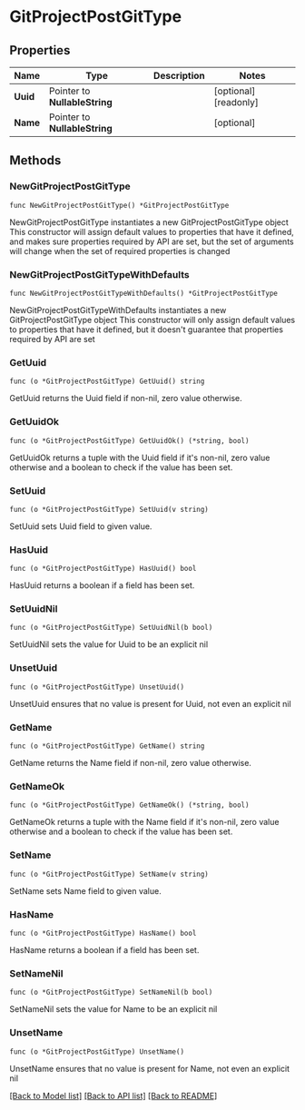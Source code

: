 # GitProjectPostGitType

## Properties

Name | Type | Description | Notes
------------ | ------------- | ------------- | -------------
**Uuid** | Pointer to **NullableString** |  | [optional] [readonly] 
**Name** | Pointer to **NullableString** |  | [optional] 

## Methods

### NewGitProjectPostGitType

`func NewGitProjectPostGitType() *GitProjectPostGitType`

NewGitProjectPostGitType instantiates a new GitProjectPostGitType object
This constructor will assign default values to properties that have it defined,
and makes sure properties required by API are set, but the set of arguments
will change when the set of required properties is changed

### NewGitProjectPostGitTypeWithDefaults

`func NewGitProjectPostGitTypeWithDefaults() *GitProjectPostGitType`

NewGitProjectPostGitTypeWithDefaults instantiates a new GitProjectPostGitType object
This constructor will only assign default values to properties that have it defined,
but it doesn't guarantee that properties required by API are set

### GetUuid

`func (o *GitProjectPostGitType) GetUuid() string`

GetUuid returns the Uuid field if non-nil, zero value otherwise.

### GetUuidOk

`func (o *GitProjectPostGitType) GetUuidOk() (*string, bool)`

GetUuidOk returns a tuple with the Uuid field if it's non-nil, zero value otherwise
and a boolean to check if the value has been set.

### SetUuid

`func (o *GitProjectPostGitType) SetUuid(v string)`

SetUuid sets Uuid field to given value.

### HasUuid

`func (o *GitProjectPostGitType) HasUuid() bool`

HasUuid returns a boolean if a field has been set.

### SetUuidNil

`func (o *GitProjectPostGitType) SetUuidNil(b bool)`

 SetUuidNil sets the value for Uuid to be an explicit nil

### UnsetUuid
`func (o *GitProjectPostGitType) UnsetUuid()`

UnsetUuid ensures that no value is present for Uuid, not even an explicit nil
### GetName

`func (o *GitProjectPostGitType) GetName() string`

GetName returns the Name field if non-nil, zero value otherwise.

### GetNameOk

`func (o *GitProjectPostGitType) GetNameOk() (*string, bool)`

GetNameOk returns a tuple with the Name field if it's non-nil, zero value otherwise
and a boolean to check if the value has been set.

### SetName

`func (o *GitProjectPostGitType) SetName(v string)`

SetName sets Name field to given value.

### HasName

`func (o *GitProjectPostGitType) HasName() bool`

HasName returns a boolean if a field has been set.

### SetNameNil

`func (o *GitProjectPostGitType) SetNameNil(b bool)`

 SetNameNil sets the value for Name to be an explicit nil

### UnsetName
`func (o *GitProjectPostGitType) UnsetName()`

UnsetName ensures that no value is present for Name, not even an explicit nil

[[Back to Model list]](../README.md#documentation-for-models) [[Back to API list]](../README.md#documentation-for-api-endpoints) [[Back to README]](../README.md)


